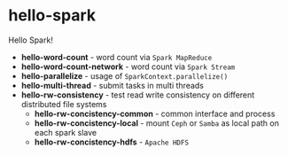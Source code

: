 # hello-spark
Hello Spark!
- **hello-word-count** - word count via `Spark MapReduce`
- **hello-word-count-network** - word count via `Spark Stream`
- **hello-parallelize** - usage of `SparkContext.parallelize()`
- **hello-multi-thread** - submit tasks in multi threads
- **hello-rw-consistency** - test read write consistency on different distributed file systems
    - **hello-rw-concistency-common** - common interface and process
    - **hello-rw-concistency-local** - mount `Ceph` or `Samba` as local path on each spark slave
    - **hello-rw-concistency-hdfs** - `Apache HDFS`

